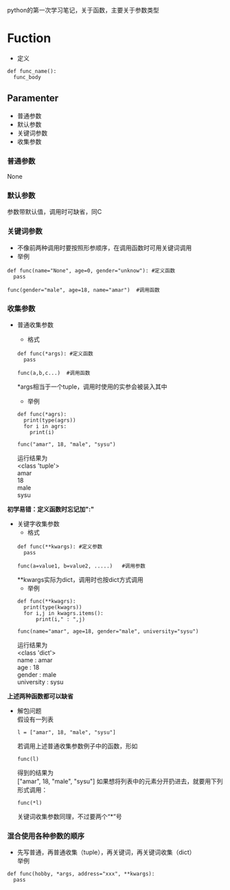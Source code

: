 python的第一次学习笔记，关于函数，主要关于参数类型

# Fuction
- 定义
```
def func_name():
  func_body
```
          
## Paramenter
  - 普通参数
  - 默认参数
  - 关键词参数
  - 收集参数

### 普通参数
None

### 默认参数
参数带默认值，调用时可缺省，同C

### 关键词参数
- 不像前两种调用时要按照形参顺序，在调用函数时可用关键词调用
- 举例
```
def func(name="None", age=0, gender="unknow"): #定义函数
  pass
    
func(gender="male", age=18, name="amar")  #调用函数
```
### 收集参数
- 普通收集参数
  - 格式
  ```
  def func(*args): #定义函数
    pass

  func(a,b,c...)  #调用函数
  ```
  \*args相当于一个tuple，调用时使用的实参会被装入其中

  - 举例
  ```
  def func(*agrs):
    print(type(agrs))
    for i in agrs:
      print(i)

  func("amar", 18, "male", "sysu")
  ```
  运行结果为  
  <class 'tuple'>  
  amar  
  18  
  male  
  sysu  

**初学易错：定义函数时忘记加":"**

- 关键字收集参数
  - 格式
  ```
  def func(**kwargs): #定义参数
    pass
   
  func(a=value1, b=value2, .....)   #调用参数
  ```
  \*\*kwargs实际为dict，调用时也按dict方式调用
  - 举例
  ```
  def func(**kwagrs):
	print(type(kwagrs))
	for i,j in kwagrs.items():
		print(i," : ",j)

  func(name="amar", age=18, gender="male", university="sysu")
  ```
  运行结果为  
  <class 'dict'>  
  name  :  amar  
  age  :  18  
  gender  :  male  
  university  :  sysu  
  
**上述两种函数都可以缺省**

- 解包问题  
  假设有一列表
  ```
  l = ["amar", 18, "male", "sysu"]
  ```
  若调用上述普通收集参数例子中的函数，形如
  ```
  func(l)
  ```
  得到的结果为  
  ["amar", 18, "male", "sysu"]
  如果想将列表中的元素分开扔进去，就要用下列形式调用：
  ```
  func(*l)
  ```
  
  关键词收集参数同理，不过要两个“*”号
  
### 混合使用各种参数的顺序
- 先写普通，再普通收集（tuple），再关键词，再关键词收集（dict）  
举例
```
def func(hobby, *args, address="xxx", **kwargs):
  pass
```
